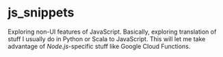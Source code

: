 # js_snippets
Exploring non-UI features of JavaScript. Basically, exploring translation of stuff I usually do in Python or Scala to JavaScript. 
This will let me take advantage of _Node.js_-specific stuff like Google Cloud Functions.
